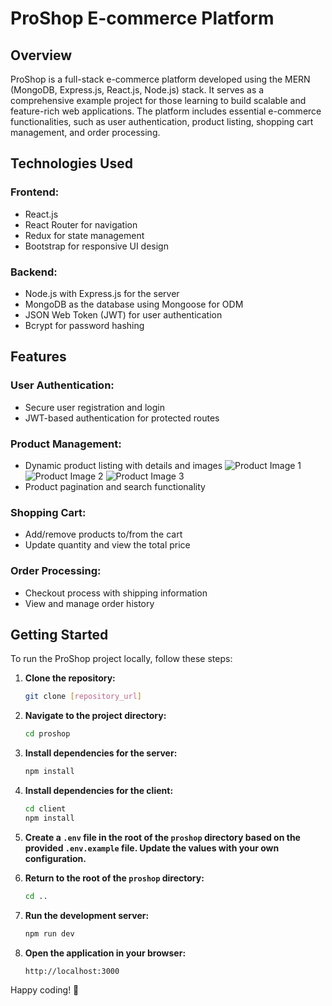 # ProShop E-commerce Platform

## Overview

ProShop is a full-stack e-commerce platform developed using the MERN (MongoDB, Express.js, React.js, Node.js) stack. It serves as a comprehensive example project for those learning to build scalable and feature-rich web applications. The platform includes essential e-commerce functionalities, such as user authentication, product listing, shopping cart management, and order processing.

## Technologies Used

### Frontend:
- React.js
- React Router for navigation
- Redux for state management
- Bootstrap for responsive UI design

### Backend:
- Node.js with Express.js for the server
- MongoDB as the database using Mongoose for ODM
- JSON Web Token (JWT) for user authentication
- Bcrypt for password hashing

## Features

### User Authentication:
- Secure user registration and login
- JWT-based authentication for protected routes

### Product Management:
- Dynamic product listing with details and images
  ![Product Image 1](https://i.ibb.co/SNx8Yst/Screenshot-7.png)
  ![Product Image 2](https://i.ibb.co/VTS5Js2/Screenshot-5.png)
  ![Product Image 3](https://i.ibb.co/JcF9hzR/Screenshot-6.png)
- Product pagination and search functionality

### Shopping Cart:
- Add/remove products to/from the cart
- Update quantity and view the total price

### Order Processing:
- Checkout process with shipping information
- View and manage order history

## Getting Started

To run the ProShop project locally, follow these steps:

1. **Clone the repository:**
    ```bash
    git clone [repository_url]
    ```

2. **Navigate to the project directory:**
    ```bash
    cd proshop
    ```

3. **Install dependencies for the server:**
    ```bash
    npm install
    ```

4. **Install dependencies for the client:**
    ```bash
    cd client
    npm install
    ```

5. **Create a `.env` file in the root of the `proshop` directory based on the provided `.env.example` file. Update the values with your own configuration.**

6. **Return to the root of the `proshop` directory:**
    ```bash
    cd ..
    ```

7. **Run the development server:**
    ```bash
    npm run dev
    ```

8. **Open the application in your browser:**
    ```
    http://localhost:3000
    ```

Happy coding! 🚀
